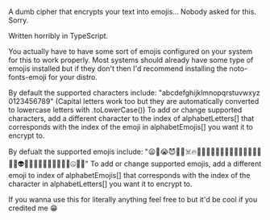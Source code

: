 A dumb cipher that encrypts your text into emojis... Nobody asked for this. Sorry.

Written horribly in TypeScript.


You actually have to have some sort of emojis configured on your system for this to work properly.
Most systems should already have some type of emojis installed but if they don't then I'd recommend
installing the noto-fonts-emoji for your distro.


By default the supported characters include:
"abcdefghijklmnopqrstuvwxyz 0123456789"
(Capital letters work too but they are automatically converted to lowercase letters with .toLowerCase())
To add or change supported characters, add a different character to the index of alphabetLetters[]
that corresponds with the index of the emoji in alphabetEmojis[] you want it to encrypt to.


By defualt the supported emojis include:
"😦👶😭😈🤯🍉☠️🔥🧐🤤🥶😜🤑😡😮🐱🤔🥹😴🫠🥳🥸🥵🤬👽😸🫥👿😳🥺🤧🤢🤭🥲😂🤐😶‍🌫️"
To add or change supported emojis, add a different emoji to index of alphabetEmojis[] that
corresponds with the index of the character in alphabetLetters[] you want it to
encrypt to.


If you wanna use this for literally anything feel free to but it'd be cool if you credited me 😁
